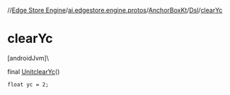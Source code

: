 //[Edge Store Engine](../../../../index.md)/[ai.edgestore.engine.protos](../../index.md)/[AnchorBoxKt](../index.md)/[Dsl](index.md)/[clearYc](clear-yc.md)

# clearYc

[androidJvm]\

final [Unit](https://kotlinlang.org/api/latest/jvm/stdlib/kotlin/-unit/index.html)[clearYc](clear-yc.md)()

<code>float yc = 2;</code>
